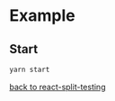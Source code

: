 # Example

## Start
```bash
yarn start
```

[back to react-split-testing](https://github.com/expert-m/react-split-testing)
